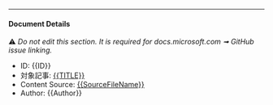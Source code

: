 

---

#### Document Details

⚠ *Do not edit this section. It is required for docs.microsoft.com ➟ GitHub issue linking.*

* ID: {{ID}}
* 対象記事: [{{TITLE}}]({{PostURL}})
* Content Source: [{{SourceFileName}}]({{SourceFilePath}})
* Author: {{Author}}